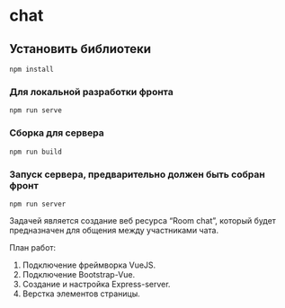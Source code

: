 # chat

## Установить библиотеки

```
npm install
```

### Для локальной разработки фронта

```
npm run serve
```

### Сборка для сервера

```
npm run build
```

### Запуск сервера, предварительно должен быть собран фронт

```
npm run server
```
Задачей является создание веб ресурса “Room chat”, который будет предназначен для общения между участниками чата.

План работ: 
1.	Подключение фреймворка VueJS.
2.	Подключение Bootstrap-Vue.
3.	Создание и настройка Express-server.
4.	Верстка элементов страницы.
